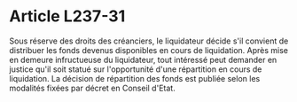 # Article L237-31

Sous réserve des droits des créanciers, le liquidateur décide s'il convient de distribuer les fonds devenus disponibles en cours de liquidation.   Après mise en demeure infructueuse du liquidateur, tout intéressé peut demander en justice qu'il soit statué sur l'opportunité d'une répartition en cours de liquidation.   La décision de répartition des fonds est publiée selon les modalités fixées par décret en Conseil d'Etat.